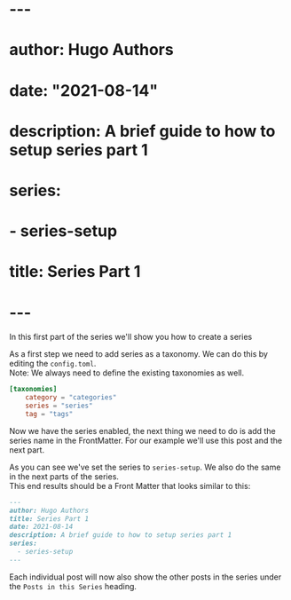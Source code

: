 # ---
# author: Hugo Authors
# date: "2021-08-14"
# description: A brief guide to how to setup series part 1
# series:
# - series-setup
# title: Series Part 1
# ---

In this first part of the series we'll show you how to create a series

<!--more-->

As a first step we need to add series as a taxonomy. We can do this by editing the `config.toml`.  
Note: We always need to define the existing taxonomies as well.

```toml
[taxonomies]
    category = "categories"
    series = "series"
    tag = "tags"
```

Now we have the series enabled, the next thing we need to do is add the series name in the FrontMatter.
For our example we'll use this post and the next part.

As you can see we've set the series to `series-setup`. We also do the same in the next parts of the series.  
This end results should be a Front Matter that looks similar to this:

```md
---
author: Hugo Authors
title: Series Part 1
date: 2021-08-14
description: A brief guide to how to setup series part 1
series:
  - series-setup
---
```

Each individual post will now also show the other posts in the series under the `Posts in this Series` heading.
